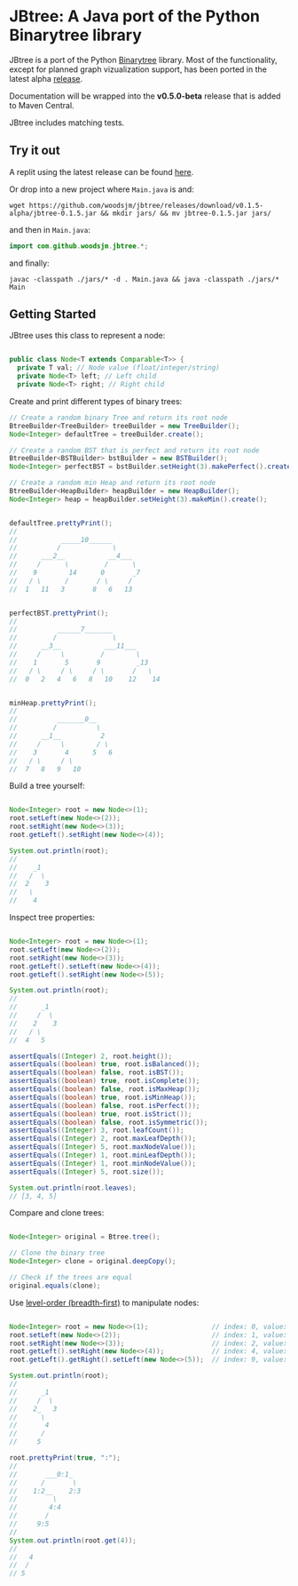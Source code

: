 # JBtree: A Java port of the Python Binarytree library

JBtree is a port of the Python [Binarytree](https://github.com/joowani/binarytree) library. Most of the functionality, except for planned graph vizualization support, has been ported in the latest alpha [release](https://github.com/woodsjm/jbtree/releases). 

Documentation will be wrapped into the **v0.5.0-beta** release that is added to Maven Central.

JBtree includes matching tests.




## Try it out

A replit using the latest release can be found [here](https://replit.com/@JBtree/JBtree-Playground?v=1).

Or drop into a new project where `Main.java` is and:
```shell
wget https://github.com/woodsjm/jbtree/releases/download/v0.1.5-alpha/jbtree-0.1.5.jar && mkdir jars/ && mv jbtree-0.1.5.jar jars/ 
```

and then in `Main.java`:
```java
import com.github.woodsjm.jbtree.*;
```

and finally:
```shell
javac -classpath ./jars/* -d . Main.java && java -classpath ./jars/* Main
```

## Getting Started

JBtree uses this class to represent a node:
```java

public class Node<T extends Comparable<T>> {
  private T val; // Node value (float/integer/string)
  private Node<T> left; // Left child
  private Node<T> right; // Right child

```

Create and print different types of binary trees:
```java
// Create a random binary Tree and return its root node
BtreeBuilder<TreeBuilder> treeBuilder = new TreeBuilder();
Node<Integer> defaultTree = treeBuilder.create();

// Create a random BST that is perfect and return its root node
BtreeBuilder<BSTBuilder> bstBuilder = new BSTBuilder();
Node<Integer> perfectBST = bstBuilder.setHeight(3).makePerfect().create();

// Create a random min Heap and return its root node
BtreeBuilder<HeapBuilder> heapBuilder = new HeapBuilder();
Node<Integer> heap = heapBuilder.setHeight(3).makeMin().create();


defaultTree.prettyPrint();
//
//           _____10______
//          /             \
//      ___2__           __4___
//     /      \         /      \
//    9        14      0       _7
//   / \      /       / \     /
//  1   11   3       8   6   13


perfectBST.prettyPrint();
//
//          ______7_______
//         /              \
//      __3__           ___11___
//     /     \         /        \
//    1       5       9         _13
//   / \     / \     / \       /   \
//  0   2   4   6   8   10    12    14


minHeap.prettyPrint();
//
//          _______0__
//         /          \
//      __1__          2
//     /     \        / \
//    3       4      5   6
//   / \     / \
//  7   8   9   10
```

Build a tree yourself:
```java

Node<Integer> root = new Node<>(1);
root.setLeft(new Node<>(2));
root.setRight(new Node<>(3));
root.getLeft().setRight(new Node<>(4));

System.out.println(root);
//
//    _1
//   /  \
//  2    3
//   \
//    4
```

Inspect tree properties:
```java

Node<Integer> root = new Node<>(1);
root.setLeft(new Node<>(2));
root.setRight(new Node<>(3));
root.getLeft().setLeft(new Node<>(4));
root.getLeft().setRight(new Node<>(5));

System.out.println(root);
//
//      _1
//     /  \
//    2    3
//   / \
//  4   5

assertEquals((Integer) 2, root.height());
assertEquals((boolean) true, root.isBalanced());
assertEquals((boolean) false, root.isBST());
assertEquals((boolean) true, root.isComplete());
assertEquals((boolean) false, root.isMaxHeap());
assertEquals((boolean) true, root.isMinHeap());
assertEquals((boolean) false, root.isPerfect());
assertEquals((boolean) true, root.isStrict());
assertEquals((boolean) false, root.isSymmetric());
assertEquals((Integer) 3, root.leafCount());
assertEquals((Integer) 2, root.maxLeafDepth());
assertEquals((Integer) 5, root.maxNodeValue());
assertEquals((Integer) 1, root.minLeafDepth());
assertEquals((Integer) 1, root.minNodeValue());
assertEquals((Integer) 5, root.size());

System.out.println(root.leaves);
// [3, 4, 5]
```

Compare and clone trees:
```java

Node<Integer> original = Btree.tree();

// Clone the binary tree
Node<Integer> clone = original.deepCopy();

// Check if the trees are equal
original.equals(clone);
```

Use [level-order (breadth-first)](https://en.wikipedia.org/wiki/Tree_traversal#Breadth-first_search) to manipulate nodes:
```java

Node<Integer> root = new Node<>(1);                // index: 0, value: 1
root.setLeft(new Node<>(2));                       // index: 1, value: 2
root.setRight(new Node<>(3));                      // index: 2, value: 3
root.getLeft().setRight(new Node<>(4));            // index: 4, value: 4
root.getLeft().getRight().setLeft(new Node<>(5));  // index: 9, value: 5

System.out.println(root);
//
//      _1
//     /  \
//    2_   3
//      \
//       4
//      /
//     5

root.prettyPrint(true, ":");
//
//       ___0:1_
//      /       \
//    1:2__    2:3
//         \
//        4:4
//       /
//     9:5
//
System.out.println(root.get(4));
//
//   4
//  /
// 5
```





